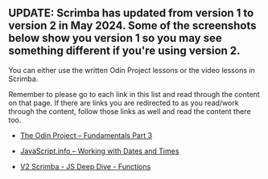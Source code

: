 ## UPDATE: Scrimba has updated from version 1 to version 2 in May 2024. Some of the screenshots below show you version 1 so you may see something different if you're using version 2. 

You can either use the written Odin Project lessons or the video lessons in Scrimba.

Remember to please go to each link in this list and read through the content on that page. If there are links you are redirected to as you read/work through the content, follow those links as well and read the content there too.

- [The Odin Project – Fundamentals Part 3](https://www.theodinproject.com/paths/foundations/courses/foundations/lessons/fundamentals-part-3)
- [JavaScript.info – Working with Dates and Times](https://javascript.info/date)

- [V2 Scrimba - JS Deep Dive - Functions](https://v2.scrimba.com/javascript-deep-dive-c0a/~0q)
